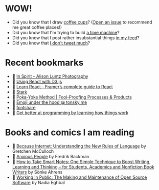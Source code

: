 # WOW!

- Did you know that I draw [coffee cups](https://papercups.mamuso.net/)? ([Open an issue](https://github.com/mamuso/papercups/issues) to recommend me great coffee places!)
- Did you know that I'm trying to build [a time machine](https://github.com/mamuso/fluxcapacitor)?
- Did you know that I post rather insubstantial things [in my feed](https://feed.mamuso.net/)?
- Did you know that [I don't tweet much](https://twitter.com/mamuso)?

# Recent bookmarks

- 👀 [In Spirit - Alison Luntz Photography](https://www.alisonluntz.com/in-spirit/)
- 👀 [Using React with D3.js](https://wattenberger.com/blog/react-and-d3)
- 👀 [Learn React - Framer’s complete guide to React](https://www.framer.com/books/framer-guide-to-react/)
- 👀 [Stark](https://www.getstark.co/library/)
- 👀 [Poka-Yoke Method | Fool-Proofing Processes & Products](https://fractory.com/poka-yoke-in-manufacturing/)
- 👀 [Emoji under the hood @ tonsky.me](https://tonsky.me/blog/emoji/)
- 👀 [fontshare](https://www.fontshare.com/)
- 👀 [Get better at programming by learning how things work](https://jvns.ca/blog/learn-how-things-work/)


# Books and comics I am reading

- 📘 [Because Internet: Understanding the New Rules of Language](https://www.goodreads.com/book/show/37834053) by Gretchen McCulloch
- 📘 [Anxious People](https://www.goodreads.com/book/show/49534036) by Fredrik Backman
- 📘 [How to Take Smart Notes: One Simple Technique to Boost Writing, Learning and Thinking – for Students, Academics and Nonfiction Book Writers](https://www.goodreads.com/book/show/34507927) by Sönke Ahrens
- 📘 [Working in Public: The Making and Maintenance of Open Source Software](https://www.goodreads.com/book/show/54140556) by Nadia Eghbal

